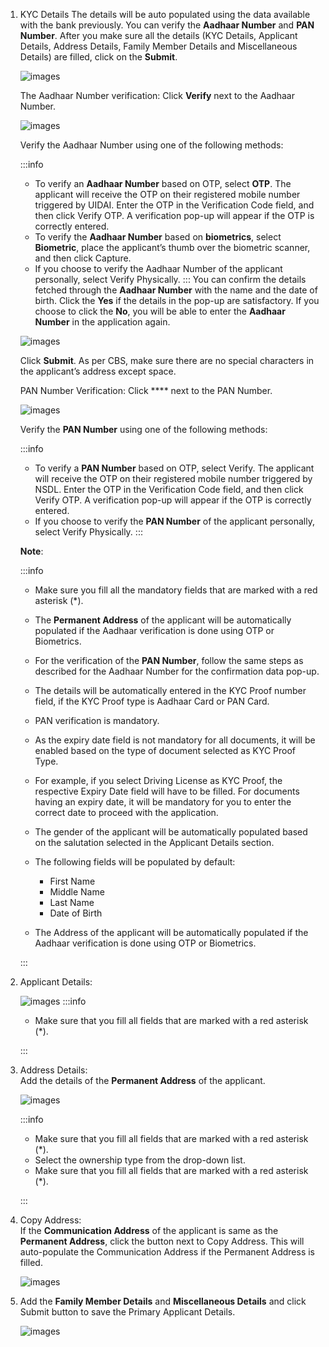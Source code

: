 1. KYC Details
   The details will be auto populated using the data available with the bank previously. You can verify the **Aadhaar Number** and **PAN Number**.
   After you make sure all the details (KYC Details, Applicant Details, Address Details, Family Member Details and Miscellaneous Details) are filled, click on the **Submit**.

   ![images](/images/Fig10.png "Figure10")

   The Aadhaar Number verification: Click **Verify** next to the Aadhaar Number.

   ![images](/images/Fig11.png "Figure11")

   Verify the Aadhaar Number using one of the following methods:

   :::info

   - To verify an **Aadhaar Number** based on OTP, select **OTP**. The applicant will receive the OTP on their registered mobile number triggered by UIDAI. Enter the OTP in the Verification Code field, and then click Verify OTP. A verification pop-up will appear if the OTP is correctly entered.
   - To verify the **Aadhaar Number** based on **biometrics**, select **Biometric**, place the applicant’s thumb over the biometric scanner, and then click Capture.
   - If you choose to verify the Aadhaar Number of the applicant personally, select Verify Physically.
     :::
     You can confirm the details fetched through the **Aadhaar Number** with the name and the date of birth. Click the **Yes** if the details in the pop-up are satisfactory. If you choose to click the **No**, you will be able to enter the **Aadhaar Number** in the application again.

   ![images](/images/Fig12.png "Figure12")

   Click **Submit**. As per CBS, make sure there are no special characters in the applicant’s address except space.

   PAN Number Verification: Click \*\*\*\* next to the PAN Number.

   ![images](/images/Fig13.png "Figure13")

   Verify the **PAN Number** using one of the following methods:

   :::info

   - To verify a **PAN Number** based on OTP, select Verify. The applicant will receive the OTP on their registered mobile number triggered by NSDL. Enter the OTP in the Verification Code field, and then click Verify OTP. A verification pop-up will appear if the OTP is correctly entered.
   - If you choose to verify the **PAN Number** of the applicant personally, select Verify Physically.
     :::

   **Note**:

   :::info

   - Make sure you fill all the mandatory fields that are marked with a red asterisk (\*).
   - The **Permanent Address** of the applicant will be automatically populated if the Aadhaar verification is done using OTP or Biometrics.
   - For the verification of the **PAN Number**, follow the same steps as described for the Aadhaar Number for the confirmation data pop-up.
   - The details will be automatically entered in the KYC Proof number field, if the KYC Proof type is Aadhaar Card or PAN Card.
   - PAN verification is mandatory.
   - As the expiry date field is not mandatory for all documents, it will be enabled based on the type of document selected as KYC Proof Type.
   - For example, if you select Driving License as KYC Proof, the respective Expiry Date field will have to be filled. For documents having an expiry date, it will be mandatory for you to enter the correct date to proceed with the application.
   - The gender of the applicant will be automatically populated based on the salutation selected in the Applicant Details section.
   - The following fields will be populated by default:

     - First Name
     - Middle Name
     - Last Name
     - Date of Birth

   - The Address of the applicant will be automatically populated if the Aadhaar verification is done using OTP or Biometrics.

   :::

2. Applicant Details:

   ![images](/images/Fig14.png "Figure 14")
   :::info

   - Make sure that you fill all fields that are marked with a red asterisk (\*).

   :::

3. Address Details:  
   Add the details of the **Permanent Address** of the applicant.

   ![images](/images/Fig15.png "Figure 15")

   :::info

   - Make sure that you fill all fields that are marked with a red asterisk (\*).
   - Select the ownership type from the drop-down list.
   - Make sure that you fill all fields that are marked with a red asterisk (\*).

   :::

4. Copy Address:  
   If the **Communication Address** of the applicant is same as the **Permanent Address**, click the button next to Copy Address. This will auto-populate the Communication Address if the Permanent Address is filled.

   ![images](/images/Fig16.png "Figure 16")

5. Add the **Family Member Details** and **Miscellaneous Details** and click Submit button to save the Primary Applicant Details.

   ![images](/images/Fig17.png "Figure 17")
